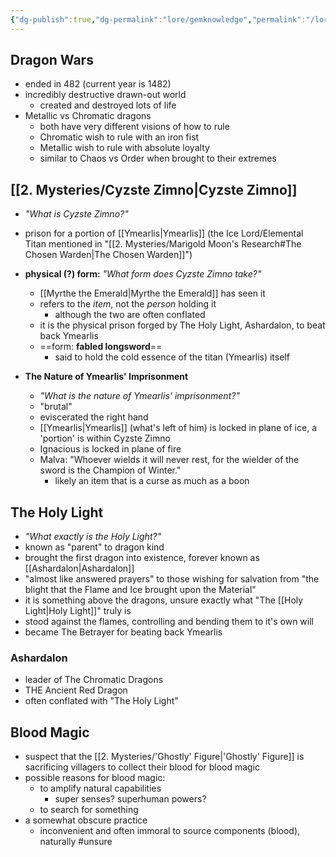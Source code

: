 ```yaml
---
{"dg-publish":true,"dg-permalink":"lore/gemknowledge","permalink":"/lore/gemknowledge/","dgHomeLink":true,"dgPassFrontmatter":false}
---
```


## **Dragon Wars**
- ended in 482 (current year is 1482)
- incredibly destructive drawn-out world
	- created and destroyed lots of life
- Metallic vs Chromatic dragons
	- both have very different visions of  how to rule
	- Chromatic wish to rule with an iron fist
	- Metallic wish to rule with absolute loyalty
	- similar to Chaos vs Order when brought to their extremes

## **[[2. Mysteries/Cyzste Zimno|Cyzste Zimno]]**
- *"What is Cyzste Zimno?"*
- prison for a portion of [[Ymearlis|Ymearlis]] (the Ice Lord/Elemental Titan mentioned in "[[2. Mysteries/Marigold Moon's Research#The Chosen Warden|The Chosen Warden]]")
- **physical (?) form:** *"What form does Cyzste Zimno take?"*
	- [[Myrthe the Emerald|Myrthe the Emerald]] has seen it
	- refers to the *item*, not the *person* holding it
		- although the two are often conflated
	- it is the physical prison forged by The Holy Light, Ashardalon, to beat back Ymearlis
	- ==form: **fabled longsword**==
		- said to hold the cold essence of the titan (Ymearlis) itself

- **The Nature of Ymearlis' Imprisonment**
	- *"What is the nature of Ymearlis' imprisonment?"*
	- "brutal"
	- eviscerated the right hand
	- [[Ymearlis|Ymearlis]] (what's left of him) is locked in plane of ice, a 'portion' is within Cyzste Zimno
	- Ignacious is locked in plane of fire
	- Malva: "Whoever wields it will never rest, for the wielder of the sword is the Champion of Winter."
		- likely an item that is a curse as much as a boon

## **The Holy Light**
- *"What exactly is the Holy Light?"*
- known as "parent" to dragon kind
- brought the first dragon into existence, forever known as [[Ashardalon|Ashardalon]]
- "almost like answered prayers" to those wishing for salvation from "the blight that the Flame and Ice brought upon the Material"
- it is something above the dragons, unsure exactly what "The [[Holy Light|Holy Light]]" truly is
- stood against the flames, controlling and bending them to it's own will
- became The Betrayer for beating back Ymearlis

### **Ashardalon**
- leader of The Chromatic Dragons
- THE Ancient Red Dragon
- often conflated with "The Holy Light"

## **Blood Magic**
- suspect that the [[2. Mysteries/'Ghostly' Figure|'Ghostly' Figure]] is sacrificing villagers to collect their blood for blood magic
- possible reasons for blood magic:
	- to amplify natural capabilities
		- super senses? superhuman powers?
	- to search for something
- a somewhat obscure practice
	- inconvenient and often immoral to source components (blood), naturally #unsure 